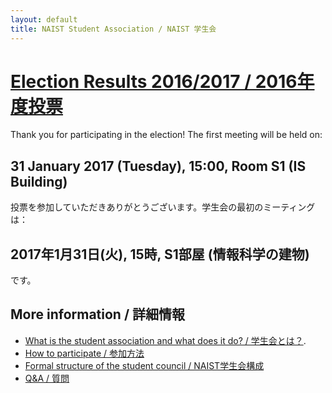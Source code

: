 ```yaml
---
layout: default
title: NAIST Student Association / NAIST 学生会
---
```


# **[Election Results 2016/2017 / 2016年度投票](election2016/results)**

Thank you for participating in the election! The first meeting will be held on:

## 31 January 2017 (Tuesday), 15:00, Room S1 (IS Building)

投票を参加していただきありがとうございます。学生会の最初のミーティングは：

## 2017年1月31日(火), 15時, S1部屋 (情報科学の建物)

です。

## [](#links)More information / 詳細情報

* [What is the student association and what does it do? / 学生会とは？](introduction).
* [How to participate / 参加方法](participate)
* [Formal structure of the student council / NAIST学生会構成](structure)
* [Q&A / 質問](faq)

